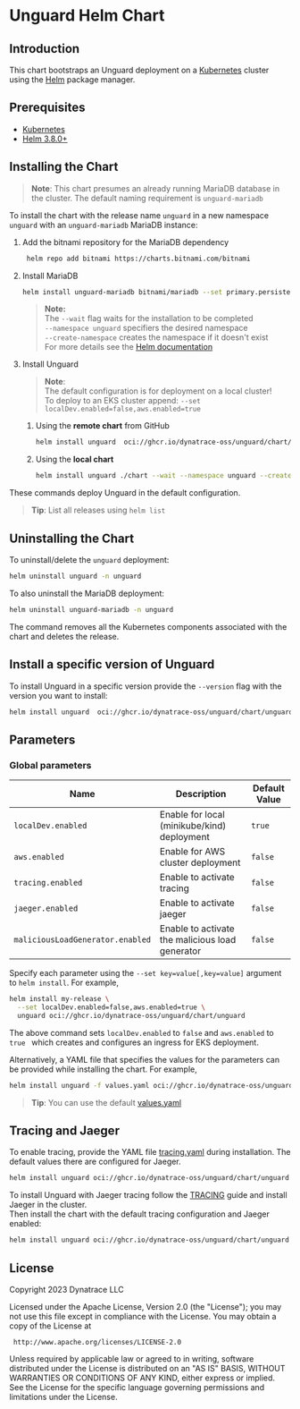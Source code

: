 # Unguard Helm Chart

## Introduction

This chart bootstraps an Unguard deployment on a [Kubernetes](https://kubernetes.io) cluster using the [Helm](https://helm.sh)
package manager.

## Prerequisites

- [Kubernetes](https://kubernetes.io/)
- [Helm 3.8.0+](https://helm.sh/)

## Installing the Chart

> **Note**: This chart presumes an already running MariaDB database in the cluster. The default naming requirement
> is ```unguard-mariadb```

To install the chart with the release name `unguard` in a new namespace `unguard` with an `unguard-mariadb` MariaDB instance:

1. Add the bitnami repository for the MariaDB dependency
   ```sh
    helm repo add bitnami https://charts.bitnami.com/bitnami
   ```

2. Install MariaDB
   ```sh
   helm install unguard-mariadb bitnami/mariadb --set primary.persistence.enabled=false --wait --namespace unguard --create-namespace
   ```
   > **Note:** \
   The `--wait` flag waits for the installation to be completed \
   `--namespace unguard` specifiers the desired namespace \
   `--create-namespace` creates the namespace if it doesn't exist \
   For more details see the [Helm documentation](https://helm.sh/docs/helm/helm_install/)

3. Install Unguard
   > **Note**:\
   The default configuration is for deployment on a local cluster! \
   To deploy to an EKS cluster append: `--set localDev.enabled=false,aws.enabled=true`

    1. Using the **remote chart** from GitHub

       ```sh
       helm install unguard  oci://ghcr.io/dynatrace-oss/unguard/chart/unguard --wait --namespace unguard --create-namespace
       ```

    2. Using the **local chart**
        ```sh
        helm install unguard ./chart --wait --namespace unguard --create-namespace
        ```

These commands deploy Unguard in the default configuration.

> **Tip**: List all releases using `helm list`

## Uninstalling the Chart

To uninstall/delete the `unguard` deployment:

```sh
helm uninstall unguard -n unguard
```

To also uninstall the MariaDB deployment:

```sh
helm uninstall unguard-mariadb -n unguard
```

The command removes all the Kubernetes components associated with the chart and deletes the release.

## Install a specific version of Unguard

To install Unguard in a specific version provide the `--version` flag with the version you want to install:

```sh
helm install unguard  oci://ghcr.io/dynatrace-oss/unguard/chart/unguard --version 0.8.0
```

## Parameters

### Global parameters

| Name                             | Description                                     | Default Value |
|----------------------------------|-------------------------------------------------|---------------|
| `localDev.enabled`               | Enable for local (minikube/kind) deployment     | `true`        |
| `aws.enabled`                    | Enable for AWS cluster deployment               | `false`       |
| `tracing.enabled`                | Enable to activate tracing                      | `false`       |
| `jaeger.enabled`                 | Enable to activate jaeger                       | `false`       |
| `maliciousLoadGenerator.enabled` | Enable to activate the malicious load generator | `false`       |

Specify each parameter using the `--set key=value[,key=value]` argument to `helm install`. For example,

```sh
helm install my-release \
  --set localDev.enabled=false,aws.enabled=true \
  unguard oci://ghcr.io/dynatrace-oss/unguard/chart/unguard
```

The above command sets `localDev.enabled` to `false` and `aws.enabled` to `true ` which creates and configures an ingress for EKS
deployment.

Alternatively, a YAML file that specifies the values for the parameters can be provided while installing the chart. For example,

```sh
helm install unguard -f values.yaml oci://ghcr.io/dynatrace-oss/unguard/chart/unguard
```

> **Tip**: You can use the default [values.yaml](values.yaml)

## Tracing and Jaeger

To enable tracing, provide the YAML file [tracing.yaml](tracing.yaml) during installation. The default values there are configured
for Jaeger.

```sh
helm install unguard oci://ghcr.io/dynatrace-oss/unguard/chart/unguard -f ./chart/tracing.yaml
```

To install Unguard with Jaeger tracing follow the [TRACING](../docs/TRACING.md) guide and install Jaeger in the cluster. \
Then install the chart with the default tracing configuration and Jaeger enabled:

```sh
helm install unguard oci://ghcr.io/dynatrace-oss/unguard/chart/unguard -f ./chart/tracing.yaml --set jaeger.enabled=true
```

## License

Copyright 2023 Dynatrace LLC

Licensed under the Apache License, Version 2.0 (the "License");
you may not use this file except in compliance with the License.
You may obtain a copy of the License at

     http://www.apache.org/licenses/LICENSE-2.0

Unless required by applicable law or agreed to in writing, software
distributed under the License is distributed on an "AS IS" BASIS,
WITHOUT WARRANTIES OR CONDITIONS OF ANY KIND, either express or implied.
See the License for the specific language governing permissions and
limitations under the License.
